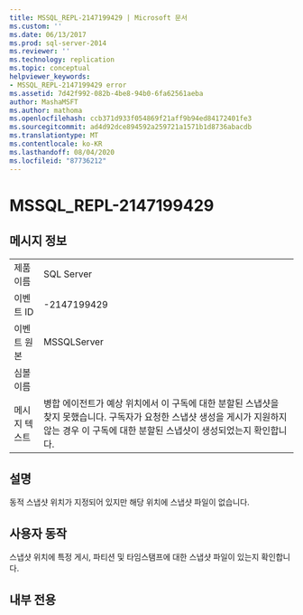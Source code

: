 ```yaml
---
title: MSSQL_REPL-2147199429 | Microsoft 문서
ms.custom: ''
ms.date: 06/13/2017
ms.prod: sql-server-2014
ms.reviewer: ''
ms.technology: replication
ms.topic: conceptual
helpviewer_keywords:
- MSSQL_REPL-2147199429 error
ms.assetid: 7d42f992-082b-4be8-94b0-6fa62561aeba
author: MashaMSFT
ms.author: mathoma
ms.openlocfilehash: ccb371d933f054869f21aff9b94ed84172401fe3
ms.sourcegitcommit: ad4d92dce894592a259721a1571b1d8736abacdb
ms.translationtype: MT
ms.contentlocale: ko-KR
ms.lasthandoff: 08/04/2020
ms.locfileid: "87736212"
---
```

# <a name="mssql_repl-2147199429"></a>MSSQL_REPL-2147199429
    
## <a name="message-details"></a>메시지 정보  
  
|||  
|-|-|  
|제품 이름|SQL Server|  
|이벤트 ID|-2147199429|  
|이벤트 원본|MSSQLServer|  
|심볼 이름||  
|메시지 텍스트|병합 에이전트가 예상 위치에서 이 구독에 대한 분할된 스냅샷을 찾지 못했습니다. 구독자가 요청한 스냅샷 생성을 게시가 지원하지 않는 경우 이 구독에 대한 분할된 스냅샷이 생성되었는지 확인합니다.|  
  
## <a name="explanation"></a>설명  
 동적 스냅샷 위치가 지정되어 있지만 해당 위치에 스냅샷 파일이 없습니다.  
  
## <a name="user-action"></a>사용자 동작  
 스냅샷 위치에 특정 게시, 파티션 및 타임스탬프에 대한 스냅샷 파일이 있는지 확인합니다.  
  
## <a name="internal-only"></a>내부 전용  
  
